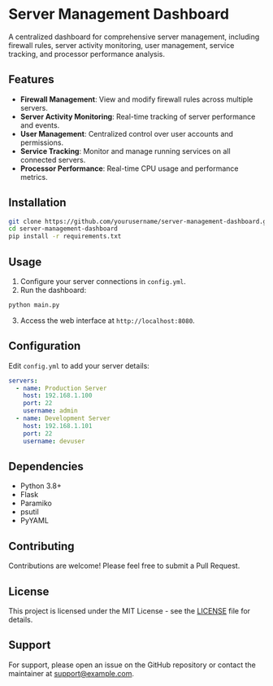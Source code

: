# Server Management Dashboard

A centralized dashboard for comprehensive server management, including firewall rules, server activity monitoring, user management, service tracking, and processor performance analysis.

## Features

- **Firewall Management**: View and modify firewall rules across multiple servers.
- **Server Activity Monitoring**: Real-time tracking of server performance and events.
- **User Management**: Centralized control over user accounts and permissions.
- **Service Tracking**: Monitor and manage running services on all connected servers.
- **Processor Performance**: Real-time CPU usage and performance metrics.

## Installation

```bash
git clone https://github.com/yourusername/server-management-dashboard.git
cd server-management-dashboard
pip install -r requirements.txt
```

## Usage

1. Configure your server connections in `config.yml`.
2. Run the dashboard:

```bash
python main.py
```

3. Access the web interface at `http://localhost:8080`.

## Configuration

Edit `config.yml` to add your server details:

```yaml
servers:
  - name: Production Server
    host: 192.168.1.100
    port: 22
    username: admin
  - name: Development Server
    host: 192.168.1.101
    port: 22
    username: devuser
```

## Dependencies

- Python 3.8+
- Flask
- Paramiko
- psutil
- PyYAML

## Contributing

Contributions are welcome! Please feel free to submit a Pull Request.

## License

This project is licensed under the MIT License - see the [LICENSE](LICENSE) file for details.

## Support

For support, please open an issue on the GitHub repository or contact the maintainer at support@example.com.
